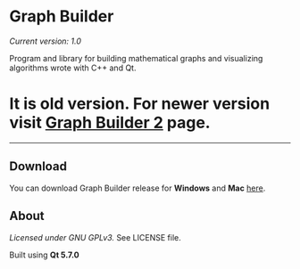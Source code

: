 # Graph Builder
*Current version: 1.0* 

Program and library for building mathematical graphs and visualizing algorithms wrote with C++ and Qt.

# It is old version. For newer version visit [Graph Builder 2](https://github.com/Oakware/Graph-Builder-2) page.

***********

## Download
You can download Graph Builder release for **Windows** and **Mac** [here](https://github.com/Oakware/Graph-Builder/releases).

## About
*Licensed under GNU GPLv3.* See LICENSE file.

Built using **Qt 5.7.0**
